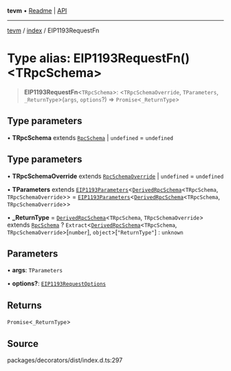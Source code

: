 **tevm** • [Readme](../../README.md) \| [API](../../modules.md)

***

[tevm](../../README.md) / [index](../README.md) / EIP1193RequestFn

# Type alias: EIP1193RequestFn()\<TRpcSchema\>

> **EIP1193RequestFn**\<`TRpcSchema`\>: \<`TRpcSchemaOverride`, `TParameters`, `_ReturnType`\>(`args`, `options`?) => `Promise`\<`_ReturnType`\>

## Type parameters

• **TRpcSchema** extends [`RpcSchema`](../../decorators/type-aliases/RpcSchema.md) \| `undefined` = `undefined`

## Type parameters

• **TRpcSchemaOverride** extends [`RpcSchemaOverride`](../../decorators/type-aliases/RpcSchemaOverride.md) \| `undefined` = `undefined`

• **TParameters** extends [`EIP1193Parameters`](../../decorators/type-aliases/EIP1193Parameters.md)\<[`DerivedRpcSchema`](../../decorators/type-aliases/DerivedRpcSchema.md)\<`TRpcSchema`, `TRpcSchemaOverride`\>\> = [`EIP1193Parameters`](../../decorators/type-aliases/EIP1193Parameters.md)\<[`DerivedRpcSchema`](../../decorators/type-aliases/DerivedRpcSchema.md)\<`TRpcSchema`, `TRpcSchemaOverride`\>\>

• **_ReturnType** = [`DerivedRpcSchema`](../../decorators/type-aliases/DerivedRpcSchema.md)\<`TRpcSchema`, `TRpcSchemaOverride`\> extends [`RpcSchema`](../../decorators/type-aliases/RpcSchema.md) ? `Extract`\<[`DerivedRpcSchema`](../../decorators/type-aliases/DerivedRpcSchema.md)\<`TRpcSchema`, `TRpcSchemaOverride`\>\[`number`\], `object`\>\[`"ReturnType"`\] : `unknown`

## Parameters

• **args**: `TParameters`

• **options?**: [`EIP1193RequestOptions`](../../decorators/type-aliases/EIP1193RequestOptions.md)

## Returns

`Promise`\<`_ReturnType`\>

## Source

packages/decorators/dist/index.d.ts:297
